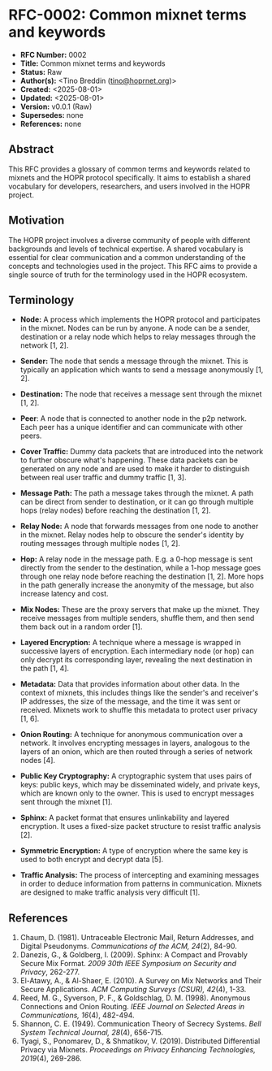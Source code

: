 # RFC-0002: Common mixnet terms and keywords

- **RFC Number:** 0002
- **Title:** Common mixnet terms and keywords
- **Status:** Raw
- **Author(s):** \<Tino Breddin (tino@hoprnet.org)\>
- **Created:** \<2025-08-01\>
- **Updated:** \<2025-08-01\>
- **Version:** v0.0.1 (Raw)
- **Supersedes:** none
- **References:** none

## Abstract

This RFC provides a glossary of common terms and keywords related to mixnets and
the HOPR protocol specifically.
It aims to establish a shared vocabulary for developers, researchers, and users
involved in the HOPR project.

## Motivation

The HOPR project involves a diverse community of people with different
backgrounds and levels of technical expertise. A shared vocabulary is essential
for clear communication and a common understanding of the concepts and
technologies used in the project. This RFC aims to provide a single source of
truth for the terminology used in the HOPR ecosystem.

## Terminology

- **Node:** A process which implements the HOPR protocol and participates in 
  the mixnet. Nodes can be run by anyone. A node can be a sender, destination or
  a relay node which helps to relay messages through the network [1, 2].

- **Sender:** The node that sends a message through the mixnet.
  This is typically an application which wants to send a message anonymously [1, 2].

- **Destination:** The node that receives a message sent through the mixnet [1, 2].

- **Peer**: A node that is connected to another node in the p2p network.
  Each peer has a unique identifier and can communicate with other peers.

- **Cover Traffic:** Dummy data packets that are introduced into the network to
  further obscure what's happening. These data packets can be generated on any
  node and are used to make it harder to distinguish between real user traffic
  and dummy traffic [1, 3].

- **Message Path:** The path a message takes through the mixnet. A path can be
  direct from sender to destination, or it can go through multiple hops (relay
  nodes) before reaching the destination [1, 2].

- **Relay Node:** A node that forwards messages from one node to another
  in the mixnet. Relay nodes help to obscure the sender's identity by routing
  messages through multiple nodes [1, 2].

- **Hop:** A relay node in the message path. E.g. a 0-hop message is sent
  directly from the sender to the destination, while a 1-hop message goes
  through one relay node before reaching the destination [1, 2]. More hops in
  the path generally increase the anonymity of the message, but also increase 
  latency and cost.

- **Mix Nodes:** These are the proxy servers that make up the mixnet. They
  receive messages from multiple senders, shuffle them, and then send them back
  out in a random order [1].

- **Layered Encryption:** A technique where a message is wrapped in successive
  layers of encryption. Each intermediary node (or hop) can only decrypt its
  corresponding layer, revealing the next destination in the path [1, 4].

- **Metadata:** Data that provides information about other data. In the context
  of mixnets, this includes things like the sender's and receiver's IP
  addresses, the size of the message, and the time it was sent or received. 
  Mixnets work to shuffle this metadata to protect user privacy [1, 6].

- **Onion Routing:** A technique for anonymous communication over a network. It
  involves encrypting messages in layers, analogous to the layers of an onion,
  which are then routed through a series of network nodes [4].

- **Public Key Cryptography:** A cryptographic system that uses pairs of keys:
  public keys, which may be disseminated widely, and private keys, which are
  known only to the owner. This is used to encrypt messages sent through the
  mixnet [1].

- **Sphinx:** A packet format that ensures unlinkability and layered encryption.
  It uses a fixed-size packet structure to resist traffic analysis [2].

- **Symmetric Encryption:** A type of encryption where the same key is used to both encrypt and decrypt data [5].

- **Traffic Analysis:** The process of intercepting and examining messages in
  order to deduce information from patterns in communication. Mixnets are
  designed to make traffic analysis very difficult [1].

## References

1. Chaum, D. (1981). Untraceable Electronic Mail, Return Addresses, and Digital Pseudonyms. *Communications of the ACM, 24*(2), 84-90.
2. Danezis, G., & Goldberg, I. (2009). Sphinx: A Compact and Provably Secure Mix Format. *2009 30th IEEE Symposium on Security and Privacy*, 262-277.
3. El-Atawy, A., & Al-Shaer, E. (2010). A Survey on Mix Networks and Their Secure Applications. *ACM Computing Surveys (CSUR), 42*(4), 1-33.
4. Reed, M. G., Syverson, P. F., & Goldschlag, D. M. (1998). Anonymous Connections and Onion Routing. *IEEE Journal on Selected Areas in Communications, 16*(4), 482-494.
5. Shannon, C. E. (1949). Communication Theory of Secrecy Systems. *Bell System Technical Journal, 28*(4), 656-715.
6. Tyagi, S., Ponomarev, D., & Shmatikov, V. (2019). Distributed Differential Privacy via Mixnets. *Proceedings on Privacy Enhancing Technologies, 2019*(4), 269-286.
